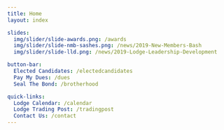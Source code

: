```yaml
---
title: Home
layout: index

slides:
  img/slider/slide-awards.png: /awards
  img/slider/slide-nmb-sashes.png: /news/2019-New-Members-Bash
  img/slider/slide-lld.png: /news/2019-Lodge-Leadership-Development

button-bar:
  Elected Candidates: /electedcandidates
  Pay My Dues: /dues
  Seal The Bond: /brotherhood     

quick-links:
  Lodge Calendar: /calendar
  Lodge Trading Post: /tradingpost
  Contact Us: /contact
---
```

